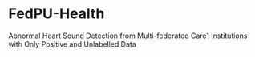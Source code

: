 # FedPU-Health
Abnormal Heart Sound Detection from Multi-federated Care1 Institutions with Only Positive and Unlabelled Data
